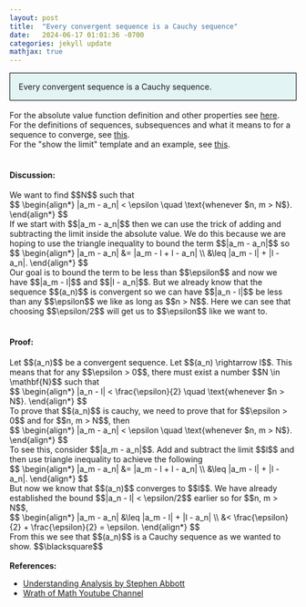 ```yaml
---
layout: post
title:  "Every convergent sequence is a Cauchy sequence"
date:   2024-06-17 01:01:36 -0700
categories: jekyll update
mathjax: true
---
```

<div style="background-color: #E3F4F4; padding: 15px 15px 15px 15px; border:1px solid black;">
  Every convergent sequence is a Cauchy sequence.
</div>
<br>
<!------------------------------------------------------------------------------------>
For the absolute value function definition and other properties see <a href="https://strncat.github.io/jekyll/update/2024/05/26/analysis-absolute-value-properties.html">here</a>.
<br>
For the definitions of sequences, subsequences and what it means to for a sequence to converge, see <a href="https://strncat.github.io/jekyll/update/2024/05/21/analysis-seq-definitions.html">this</a>.
<br>
For the "show the limit" template and an example, see <a href="https://strncat.github.io/jekyll/update/2024/05/12/analysis-seq-limit-template.html">this</a>.
<br> 
<br>
<!------------------------------------------------------------------------------------>
<h4><b>Discussion:</b></h4>
We want to find $$N$$ such that 
<div>
	$$
	\begin{align*}
	|a_m - a_n| < \epsilon \quad \text{whenever $n, m > N$}.
	\end{align*}
	$$
</div>
If we start with $$|a_m - a_n|$$ then we can use the trick of adding and subtracting the limit inside the absolute value. We do this because we are hoping to use the triangle inequality to bound the term $$|a_m - a_n|$$ so
<div>
	$$
	\begin{align*}
	|a_m - a_n| &= |a_m - l + l - a_n| \\
	&\leq |a_m - l| + |l - a_n|.
	\end{align*}
	$$
</div>
Our goal is to bound the term to be less than $$\epsilon$$ and now we have $$|a_m - l|$$ and $$|l - a_n|$$. But we already know that the sequence $$(a_n)$$ is convergent so we can have $$|a_n - l|$$ be less than any $$\epsilon$$ we like as long as $$n > N$$. Here we can see that choosing $$\epsilon/2$$ will get us to $$\epsilon$$ like we want to.
<br> 
<br>
<!------------------------------------------------------------------------------------>
<h4><b>Proof:</b></h4>
Let $$(a_n)$$ be a convergent sequence. Let $$(a_n) \rightarrow l$$. This means that for any $$\epsilon > 0$$, there must exist a number $$N \in \mathbf{N}$$ such that
<div>
	$$
	\begin{align*}
	|a_n - l| < \frac{\epsilon}{2} \quad \text{whenever $n > N$}.
	\end{align*}
	$$
</div>
To prove that $$(a_n)$$ is cauchy, we need to prove that for $$\epsilon > 0$$ and for $$n, m > N$$, then
<div>
	$$
	\begin{align*}
	|a_m - a_n| < \epsilon \quad \text{whenever $n, m > N$}.
	\end{align*}
	$$
</div>
To see this, consider $$|a_m - a_n|$$. Add and subtract the limit $$l$$ and then use triangle inequality to achieve the following
<div>
	$$
	\begin{align*}
	|a_m - a_n| &= |a_m - l + l - a_n| \\
	&\leq |a_m - l| + |l - a_n|.
	\end{align*}
	$$
</div>
But now we know that $$(a_n)$$ converges to $$l$$. We have already established the bound $$|a_n - l| < \epsilon/2$$ earlier so for $$n, m > N$$,
<div>
	$$
	\begin{align*}
	|a_m - a_n| &\leq |a_m - l| + |l - a_n| \\
	&< \frac{\epsilon}{2} + \frac{\epsilon}{2} = \epsilon.
	\end{align*}
	$$
</div>
From this we see that $$(a_n)$$ is a Cauchy sequence as we wanted to show. $$\blacksquare$$
<br>
<br>
<!------------------------------------------------------------------------------------>
<b>References:</b>
<ul>
<li><a href="https://www.amazon.com/Understanding-Analysis-Undergraduate-Texts-Mathematics/dp/1493927116">Understanding Analysis by Stephen Abbott</a></li>
<li><a href="https://www.youtube.com/watch?v=1h_CErk0NFs">Wrath of Math Youtube Channel</a></li>
</ul>